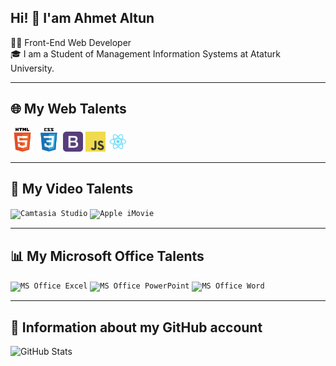 ## Hi! 👋 I'am <strong>Ahmet Altun</strong>

👨‍💻 Front-End Web Developer </br>
🎓 I am a Student of Management Information Systems at Ataturk University.

----

## 🌐 My Web Talents

<code><img height="38" src="https://raw.githubusercontent.com/github/explore/80688e429a7d4ef2fca1e82350fe8e3517d3494d/topics/html/html.png" alt="HTML5"/></code>
<code><img height="38" src="https://raw.githubusercontent.com/github/explore/80688e429a7d4ef2fca1e82350fe8e3517d3494d/topics/css/css.png" alt="CSS"/></code>
<code><img height="32" src="https://raw.githubusercontent.com/github/explore/80688e429a7d4ef2fca1e82350fe8e3517d3494d/topics/bootstrap/bootstrap.png" alt="Bootstrap"/></code>
<code><img height="32" src="https://raw.githubusercontent.com/github/explore/80688e429a7d4ef2fca1e82350fe8e3517d3494d/topics/javascript/javascript.png" alt="Javascript"/></code>
<code><img height="32" src="https://raw.githubusercontent.com/github/explore/80688e429a7d4ef2fca1e82350fe8e3517d3494d/topics/react/react.png" alt="React"/></code>

----

## 🎥 My Video Talents

<code><img height="32" src="https://encrypted-tbn0.gstatic.com/images?q=tbn:ANd9GcRNENAEV7OMvhIABFbGTq5vNDwEoEiFS_ueSxYMdIM4y2noMSiFGWSWbJ6DG6WbaLDdbSE&usqp=CAU" alt="Camtasia Studio"/></code>
<code><img height="34" src="https://help.apple.com/assets/62670B89278E1910A67765B9/62670B8B278E1910A67765C7/tr_TR/7ed8a31ab3b640ddcc899151ffc16c9f.png" alt="Apple iMovie"/></code>

---

## 📊 My Microsoft Office Talents

<code><img height="32" src="https://upload.wikimedia.org/wikipedia/commons/thumb/3/34/Microsoft_Office_Excel_%282019%E2%80%93present%29.svg/826px-Microsoft_Office_Excel_%282019%E2%80%93present%29.svg.png" alt="MS Office Excel"/></code>
<code><img height="38" src="https://www.freeiconspng.com/thumbs/ppt-icon/powerpoint-icon-microsoft-powerpoint-icon-network-powerpoint-icons-and-3.png" alt="MS Office PowerPoint"/></code>
<code><img height="34" src="https://findicons.com/files/icons/2795/office_2013_hd/2000/word.png" alt="MS Office Word"/></code>

---

## 🔔 Information about my GitHub account
![GitHub Stats](https://github-readme-stats.vercel.app/api?username=ahmetxaltun&show_icons=true)
